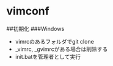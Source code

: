 vimconf
=======

##初期化
###Windows

* vimrcのあるフォルダでgit clone
* _vimrc, _gvimrcがある場合は削除する
* init.batを管理者として実行

